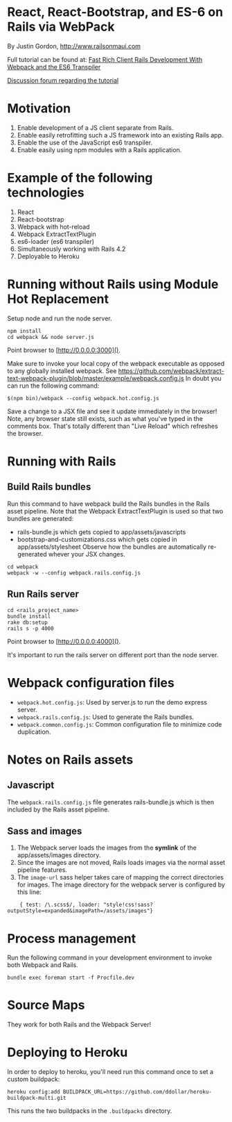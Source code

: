# React, React-Bootstrap, and ES-6 on Rails via WebPack

By Justin Gordon, http://www.railsonmaui.com

Full tutorial can be found at: [Fast Rich Client Rails Development With Webpack and the ES6 Transpiler](http://www.railsonmaui.com/blog/2014/10/02/integrating-webpack-and-the-es6-transpiler-into-an-existing-rails-project/)

[Discussion forum regarding the tutorial](http://forum.railsonmaui.com/t/fast-rich-client-rails-development-with-webpack-and-the-es6-transpiler/82/10)

# Motivation

1. Enable development of a JS client separate from Rails.
2. Enable easily retrofitting such a JS framework into an existing Rails app.
3. Enable the use of the JavaScript es6 transpiler.
4. Enable easily using npm modules with a Rails application.

# Example of the following technologies

1. React
2. React-bootstrap
3. Webpack with hot-reload
4. Webpack ExtractTextPlugin
4. es6-loader (es6 transpiler)
5. Simultaneously working with Rails 4.2
6. Deployable to Heroku

# Running without Rails using Module Hot Replacement

Setup node and run the node server.

```
npm install
cd webpack && node server.js
```

Point browser to [http://0.0.0.0:3000]().

Make sure to invoke your local copy of the webpack executable as opposed
to any globally installed webpack.
See https://github.com/webpack/extract-text-webpack-plugin/blob/master/example/webpack.config.js
In doubt you can run the following command:
```
$(npm bin)/webpack --config webpack.hot.config.js
```

Save a change to a JSX file and see it update immediately in the browser! Note,
any browser state still exists, such as what you've typed in the comments box.
That's totally different than "Live Reload" which refreshes the browser.

# Running with Rails

## Build Rails bundles
Run this command to have webpack build the Rails bundles in the Rails
asset pipeline.
Note that the Webpack ExtractTextPlugin is used so that two bundles are generated:
- rails-bundle.js which gets copied to app/assets/javascripts
- bootstrap-and-customizations.css which gets copied in app/assets/stylesheet
Observe how the bundles are automatically re-generated whever your JSX changes.

```
cd webpack
webpack -w --config webpack.rails.config.js
```

## Run Rails server

```
cd <rails_project_name>
bundle install
rake db:setup
rails s -p 4000
```
Point browser to [http://0.0.0.0:4000]().

It's important to run the rails server on different port than the node server.

# Webpack configuration files
- `webpack.hot.config.js`: Used by server.js to run the demo express server.
- `webpack.rails.config.js`: Used to generate the Rails bundles.
- `webpack.common.config.js`: Common configuration file to minimize code duplication.

# Notes on Rails assets
## Javascript
The `webpack.rails.config.js` file generates rails-bundle.js which is then included
by the Rails asset pipeline.

## Sass and images
1. The Webpack server loads the images from the **symlink** of the
   app/assets/images directory.
2. Since the images are not moved, Rails loads images via the normal asset
   pipeline features.
3. The `image-url` sass helper takes care of mapping the correct directories for
   images. The image directory for the webpack server is configured by this
   line:

```
    { test: /\.scss$/, loader: "style!css!sass?outputStyle=expanded&imagePath=/assets/images"}
```

# Process management
Run the following command in your development environment to invoke both Webpack and Rails.
```
bundle exec foreman start -f Procfile.dev
```

# Source Maps
They work for both Rails and the Webpack Server!

# Deploying to Heroku

In order to deploy to heroku, you'll need run this command once to set a custom
buildpack:

```
heroku config:add BUILDPACK_URL=https://github.com/ddollar/heroku-buildpack-multi.git
```

This runs the two buildpacks in the `.buildpacks` directory.
